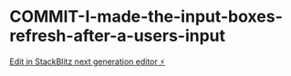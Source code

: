 # COMMIT-I-made-the-input-boxes-refresh-after-a-users-input

[Edit in StackBlitz next generation editor ⚡️](https://stackblitz.com/~/github.com/10486-JosephMutua/COMMIT-I-made-the-input-boxes-refresh-after-a-users-input)